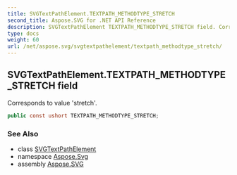 ```yaml
---
title: SVGTextPathElement.TEXTPATH_METHODTYPE_STRETCH
second_title: Aspose.SVG for .NET API Reference
description: SVGTextPathElement TEXTPATH_METHODTYPE_STRETCH field. Corresponds to value stretch
type: docs
weight: 60
url: /net/aspose.svg/svgtextpathelement/textpath_methodtype_stretch/
---
```

## SVGTextPathElement.TEXTPATH_METHODTYPE_STRETCH field

Corresponds to value 'stretch'.

```csharp
public const ushort TEXTPATH_METHODTYPE_STRETCH;
```

### See Also

* class [SVGTextPathElement](../)
* namespace [Aspose.Svg](../../../aspose.svg/)
* assembly [Aspose.SVG](../../../)
